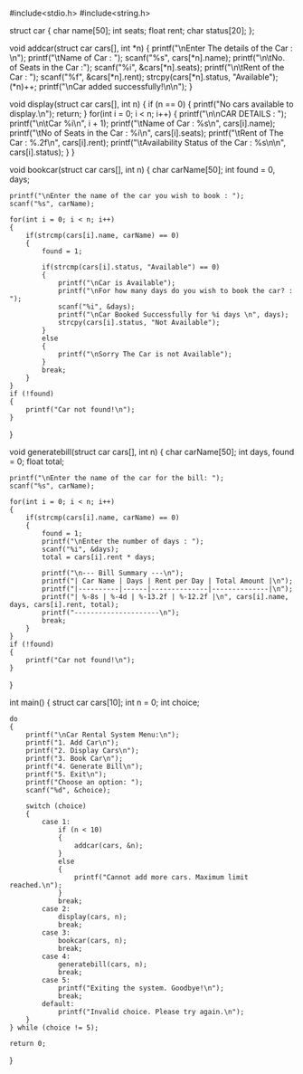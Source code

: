 #include<stdio.h>
#include<string.h>

struct car {
    char name[50];
    int seats;
    float rent;
    char status[20];
};

void addcar(struct car cars[], int *n) 
{
    printf("\nEnter The details of the Car : \n");
    printf("\tName of Car : ");
    scanf("%s", cars[*n].name);
    printf("\n\tNo. of Seats in the Car :");
    scanf("%i", &cars[*n].seats);
    printf("\n\tRent of the Car : ");
    scanf("%f", &cars[*n].rent);
    strcpy(cars[*n].status, "Available");
    (*n)++;
    printf("\nCar added successfully!\n\n");
}

void display(struct car cars[], int n) 
{
    if (n == 0) 
	{
        printf("No cars available to display.\n");
        return;
    }
    for(int i = 0; i < n; i++) 
	{
        printf("\n\nCAR DETAILS : ");
        printf("\n\tCar %i\n", i + 1);
        printf("\tName of Car : %s\n", cars[i].name);
        printf("\tNo of Seats in the Car : %i\n", cars[i].seats);
        printf("\tRent of The Car : %.2f\n", cars[i].rent);
        printf("\tAvailability Status of the Car : %s\n\n", cars[i].status);
    }
}

void bookcar(struct car cars[], int n) 
{
    char carName[50];
    int found = 0, days;

    printf("\nEnter the name of the car you wish to book : ");
    scanf("%s", carName);

    for(int i = 0; i < n; i++) 
	{
        if(strcmp(cars[i].name, carName) == 0) 
		{
            found = 1;

            if(strcmp(cars[i].status, "Available") == 0) 
			{
                printf("\nCar is Available");
                printf("\nFor how many days do you wish to book the car? : ");
                scanf("%i", &days);
                printf("\nCar Booked Successfully for %i days \n", days);
                strcpy(cars[i].status, "Not Available");
            } 
			else 
			{
                printf("\nSorry The Car is not Available");
            }
            break; 
        }
    }
    if (!found) 
	{
        printf("Car not found!\n");
    }
}

void generatebill(struct car cars[], int n) 
{
    char carName[50];
    int days, found = 0;
    float total;
    
    printf("\nEnter the name of the car for the bill: ");
    scanf("%s", carName);
    
    for(int i = 0; i < n; i++) 
	{
        if(strcmp(cars[i].name, carName) == 0) 
		{
            found = 1;
            printf("\nEnter the number of days : ");
            scanf("%i", &days);
            total = cars[i].rent * days;

            printf("\n--- Bill Summary ---\n");
            printf("| Car Name | Days | Rent per Day | Total Amount |\n");
            printf("|----------|------|--------------|--------------|\n");
            printf("| %-8s | %-4d | %-13.2f | %-12.2f |\n", cars[i].name, days, cars[i].rent, total);
            printf("---------------------\n");
            break;
        }
    }
    if (!found) 
	{
        printf("Car not found!\n");
    }
}

int main() 
{
    struct car cars[10];
    int n = 0; 
    int choice;

    do 
	{
        printf("\nCar Rental System Menu:\n");
        printf("1. Add Car\n");
        printf("2. Display Cars\n");
        printf("3. Book Car\n");
        printf("4. Generate Bill\n");
        printf("5. Exit\n");
        printf("Choose an option: ");
        scanf("%d", &choice);

        switch (choice) 
		{
            case 1:
                if (n < 10) 
				{
                    addcar(cars, &n); 
                }
				else 
				{
                    printf("Cannot add more cars. Maximum limit reached.\n");
                }
                break;
            case 2:
                display(cars, n);
                break;
            case 3:
                bookcar(cars, n);
                break;
            case 4:
                generatebill(cars, n);
                break;
            case 5:
                printf("Exiting the system. Goodbye!\n");
                break;
            default:
                printf("Invalid choice. Please try again.\n");
        }
    } while (choice != 5);

    return 0;
}
